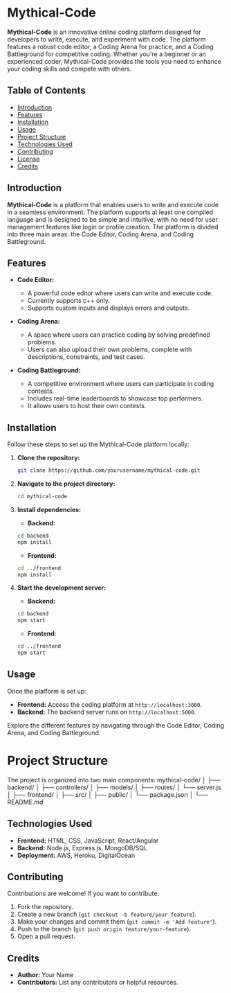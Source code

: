 # Mythical-Code

**Mythical-Code** is an innovative online coding platform designed for developers to write, execute, and experiment with code. The platform features a robust code editor, a Coding Arena for practice, and a Coding Battleground for competitive coding. Whether you're a beginner or an experienced coder, Mythical-Code provides the tools you need to enhance your coding skills and compete with others.

## Table of Contents
- [Introduction](#introduction)
- [Features](#features)
- [Installation](#installation)
- [Usage](#usage)
- [Project Structure](#project-structure)
- [Technologies Used](#technologies-used)
- [Contributing](#contributing)
- [License](#license)
- [Credits](#credits)

## Introduction

**Mythical-Code** is a platform that enables users to write and execute code in a seamless environment. The platform supports at least one compiled language and is designed to be simple and intuitive, with no need for user management features like login or profile creation. The platform is divided into three main areas: the Code Editor, Coding Arena, and Coding Battleground.

## Features

- **Code Editor:**
  - A powerful code editor where users can write and execute code.
  - Currently supports c++ only.
  - Supports custom inputs and displays errors and outputs.

- **Coding Arena:**
  - A space where users can practice coding by solving predefined problems.
  - Users can also upload their own problems, complete with descriptions, constraints, and test cases.

- **Coding Battleground:**
  - A competitive environment where users can participate in coding contests.
  - Includes real-time leaderboards to showcase top performers.
  - It allows users to host their own contests.

## Installation

Follow these steps to set up the Mythical-Code platform locally:

1. **Clone the repository:**

    ```bash
    git clone https://github.com/yourusername/mythical-code.git
    ```

2. **Navigate to the project directory:**

    ```bash
    cd mythical-code
    ```

3. **Install dependencies:**

    - **Backend:**

    ```bash
    cd backend
    npm install
    ```

    - **Frontend:**

    ```bash
    cd ../frontend
    npm install
    ```

4. **Start the development server:**

    - **Backend:**

    ```bash
    cd backend
    npm start
    ```

    - **Frontend:**

    ```bash
    cd ../frontend
    npm start
    ```

## Usage

Once the platform is set up:

- **Frontend:** Access the coding platform at `http://localhost:3000`.
- **Backend:** The backend server runs on `http://localhost:5000`.

Explore the different features by navigating through the Code Editor, Coding Arena, and Coding Battleground.

# Project Structure

The project is organized into two main components:
mythical-code/
│
├── backend/
│ ├── controllers/
│ ├── models/
│ ├── routes/
│ └── server.js
│
├── frontend/
│ ├── src/
│ ├── public/
│ └── package.json
│
└── README.md



## Technologies Used

- **Frontend:** HTML, CSS, JavaScript, React/Angular
- **Backend:** Node.js, Express.js, MongoDB/SQL
- **Deployment:** AWS, Heroku, DigitalOcean

## Contributing

Contributions are welcome! If you want to contribute:

1. Fork the repository.
2. Create a new branch (`git checkout -b feature/your-feature`).
3. Make your changes and commit them (`git commit -m 'Add feature'`).
4. Push to the branch (`git push origin feature/your-feature`).
5. Open a pull request.



## Credits

- **Author:** Your Name
- **Contributors:** List any contributors or helpful resources.

